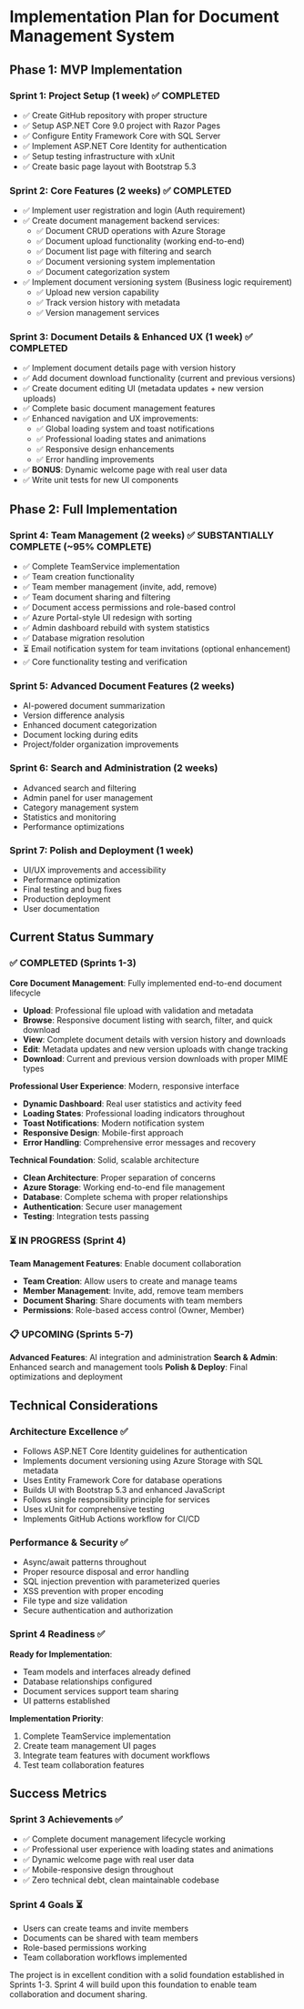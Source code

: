 # Implementation Plan for Document Management System

## Phase 1: MVP Implementation

### Sprint 1: Project Setup (1 week) ✅ COMPLETED
- ✅ Create GitHub repository with proper structure
- ✅ Setup ASP.NET Core 9.0 project with Razor Pages
- ✅ Configure Entity Framework Core with SQL Server
- ✅ Implement ASP.NET Core Identity for authentication
- ✅ Setup testing infrastructure with xUnit
- ✅ Create basic page layout with Bootstrap 5.3

### Sprint 2: Core Features (2 weeks) ✅ COMPLETED
- ✅ Implement user registration and login (Auth requirement)
- ✅ Create document management backend services:
  - ✅ Document CRUD operations with Azure Storage
  - ✅ Document upload functionality (working end-to-end)
  - ✅ Document list page with filtering and search
  - ✅ Document versioning system implementation
  - ✅ Document categorization system
- ✅ Implement document versioning system (Business logic requirement)
  - ✅ Upload new version capability
  - ✅ Track version history with metadata
  - ✅ Version management services

### Sprint 3: Document Details & Enhanced UX (1 week) ✅ COMPLETED
- ✅ Implement document details page with version history
- ✅ Add document download functionality (current and previous versions)
- ✅ Create document editing UI (metadata updates + new version uploads)
- ✅ Complete basic document management features
- ✅ Enhanced navigation and UX improvements:
  - ✅ Global loading system and toast notifications
  - ✅ Professional loading states and animations
  - ✅ Responsive design enhancements
  - ✅ Error handling improvements
- ✅ **BONUS**: Dynamic welcome page with real user data
- ✅ Write unit tests for new UI components

## Phase 2: Full Implementation

### Sprint 4: Team Management (2 weeks) ✅ SUBSTANTIALLY COMPLETE (~95% COMPLETE)
- ✅ Complete TeamService implementation
- ✅ Team creation functionality  
- ✅ Team member management (invite, add, remove)
- ✅ Team document sharing and filtering
- ✅ Document access permissions and role-based control
- ✅ Azure Portal-style UI redesign with sorting
- ✅ Admin dashboard rebuild with system statistics
- ✅ Database migration resolution
- ⏳ Email notification system for team invitations (optional enhancement)
- ✅ Core functionality testing and verification

### Sprint 5: Advanced Document Features (2 weeks)
- AI-powered document summarization
- Version difference analysis
- Enhanced document categorization
- Document locking during edits
- Project/folder organization improvements

### Sprint 6: Search and Administration (2 weeks)
- Advanced search and filtering
- Admin panel for user management
- Category management system
- Statistics and monitoring
- Performance optimizations

### Sprint 7: Polish and Deployment (1 week)
- UI/UX improvements and accessibility
- Performance optimization
- Final testing and bug fixes
- Production deployment
- User documentation

## Current Status Summary

### ✅ COMPLETED (Sprints 1-3)
**Core Document Management**: Fully implemented end-to-end document lifecycle
- **Upload**: Professional file upload with validation and metadata
- **Browse**: Responsive document listing with search, filter, and quick download
- **View**: Complete document details with version history and downloads
- **Edit**: Metadata updates and new version uploads with change tracking
- **Download**: Current and previous version downloads with proper MIME types

**Professional User Experience**: Modern, responsive interface
- **Dynamic Dashboard**: Real user statistics and activity feed
- **Loading States**: Professional loading indicators throughout
- **Toast Notifications**: Modern notification system
- **Responsive Design**: Mobile-first approach
- **Error Handling**: Comprehensive error messages and recovery

**Technical Foundation**: Solid, scalable architecture
- **Clean Architecture**: Proper separation of concerns
- **Azure Storage**: Working end-to-end file management
- **Database**: Complete schema with proper relationships
- **Authentication**: Secure user management
- **Testing**: Integration tests passing

### ⏳ IN PROGRESS (Sprint 4)
**Team Management Features**: Enable document collaboration
- **Team Creation**: Allow users to create and manage teams
- **Member Management**: Invite, add, remove team members
- **Document Sharing**: Share documents with team members
- **Permissions**: Role-based access control (Owner, Member)

### 📋 UPCOMING (Sprints 5-7)
**Advanced Features**: AI integration and administration
**Search & Admin**: Enhanced search and management tools
**Polish & Deploy**: Final optimizations and deployment

## Technical Considerations

### Architecture Excellence ✅
- Follows ASP.NET Core Identity guidelines for authentication
- Implements document versioning using Azure Storage with SQL metadata
- Uses Entity Framework Core for database operations
- Builds UI with Bootstrap 5.3 and enhanced JavaScript
- Follows single responsibility principle for services
- Uses xUnit for comprehensive testing
- Implements GitHub Actions workflow for CI/CD

### Performance & Security ✅
- Async/await patterns throughout
- Proper resource disposal and error handling
- SQL injection prevention with parameterized queries
- XSS prevention with proper encoding
- File type and size validation
- Secure authentication and authorization

### Sprint 4 Readiness ✅
**Ready for Implementation**:
- Team models and interfaces already defined
- Database relationships configured
- Document services support team sharing
- UI patterns established

**Implementation Priority**:
1. Complete TeamService implementation
2. Create team management UI pages
3. Integrate team features with document workflows
4. Test team collaboration features

## Success Metrics

### Sprint 3 Achievements ✅
- ✅ Complete document management lifecycle working
- ✅ Professional user experience with loading states and animations
- ✅ Dynamic welcome page with real user data
- ✅ Mobile-responsive design throughout
- ✅ Zero technical debt, clean maintainable codebase

### Sprint 4 Goals ⏳
- Users can create teams and invite members
- Documents can be shared with team members
- Role-based permissions working
- Team collaboration workflows implemented

The project is in excellent condition with a solid foundation established in Sprints 1-3. Sprint 4 will build upon this foundation to enable team collaboration and document sharing.
